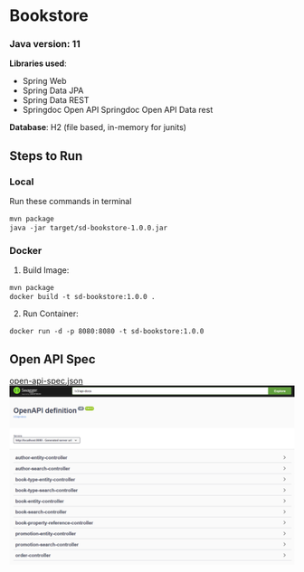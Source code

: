 # Bookstore
### Java version: 11

**Libraries used**:
* Spring Web
* Spring Data JPA
* Spring Data REST
* Springdoc Open API
  Springdoc Open API Data rest
  
**Database**: H2 (file based, in-memory for junits)


## Steps to Run
### Local 
Run these commands in terminal

```
mvn package
java -jar target/sd-bookstore-1.0.0.jar
```

### Docker
1) Build Image:
```
mvn package
docker build -t sd-bookstore:1.0.0 .
```
2) Run Container:
```
docker run -d -p 8080:8080 -t sd-bookstore:1.0.0
```

## Open API Spec
[open-api-spec.json](open-api-spec.json)
![Swagger Screenshot](swagger-screenshot.png)
